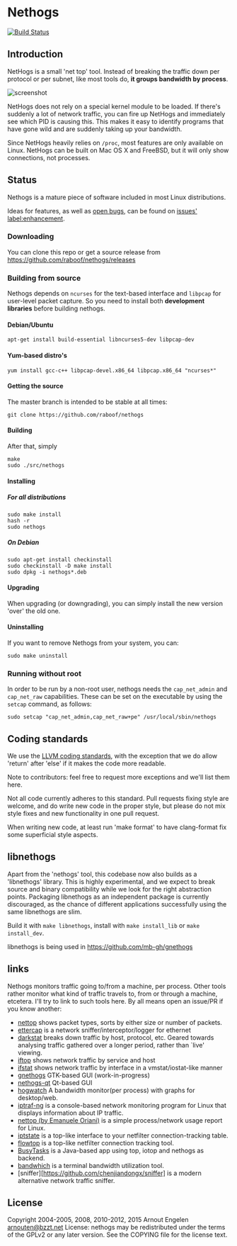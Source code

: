 Nethogs
=======

[![Build Status](https://travis-ci.org/raboof/nethogs.svg?branch=master)](https://travis-ci.org/raboof/nethogs)

Introduction
------------

NetHogs is a small 'net top' tool. Instead of breaking the traffic down per protocol or per subnet, like most tools do, **it groups bandwidth by process**. 

![screenshot](/doc/screenshot.png?raw=true)

NetHogs does not rely on a special kernel module to be loaded. If there's suddenly a lot of network traffic, you can fire up NetHogs and immediately see which PID is causing this. This makes it easy to identify programs that have gone wild and are suddenly taking up your bandwidth.

Since NetHogs heavily relies on `/proc`, most features are only available on Linux.
NetHogs can be built on Mac OS X and FreeBSD, but it will only show connections, not processes.

Status
------

Nethogs is a mature piece of software included in most Linux distributions.

Ideas for features, as well as [open bugs](https://github.com/raboof/nethogs/issues?q=is%3Aopen+is%3Aissue), can be found on  [issues' label:enhancement](https://github.com/raboof/nethogs/issues?q=is%3Aopen+is%3Aissue+label%3Aenhancement).

### Downloading

You can clone this repo or get a source release from
https://github.com/raboof/nethogs/releases

### Building from source

Nethogs depends on `ncurses` for the text-based interface and `libpcap` for user-level packet capture. So you need to install both **development libraries** before building nethogs. 

#### Debian/Ubuntu

    apt-get install build-essential libncurses5-dev libpcap-dev

#### Yum-based distro's

    yum install gcc-c++ libpcap-devel.x86_64 libpcap.x86_64 "ncurses*"

#### Getting the source

The master branch is intended to be stable at all times:

    git clone https://github.com/raboof/nethogs

#### Building

After that, simply

    make
    sudo ./src/nethogs

#### Installing

##### For all distributions

    sudo make install
    hash -r
    sudo nethogs
    
##### On Debian

    sudo apt-get install checkinstall
    sudo checkinstall -D make install
    sudo dpkg -i nethogs*.deb

#### Upgrading

When upgrading (or downgrading), you can simply install the new version 'over'
the old one.

#### Uninstalling

If you want to remove Nethogs from your system, you can:

    sudo make uninstall

### Running without root

In order to be run by a non-root user, nethogs needs the `cap_net_admin` and `cap_net_raw` capabilities. These can be set on the executable by using the `setcap` command, as follows:

    sudo setcap "cap_net_admin,cap_net_raw+pe" /usr/local/sbin/nethogs

Coding standards
----------------

We use the [LLVM coding standards](http://llvm.org/docs/CodingStandards.html),
with the exception that we do allow 'return' after 'else' if it makes the code
more readable.

Note to contributors: feel free to request more exceptions and we'll list them 
here.

Not all code currently adheres to this standard. Pull requests fixing style
are welcome, and do write new code in the proper style, but please do not
mix style fixes and new functionality in one pull request.

When writing new code, at least run 'make format' to have clang-format fix
some superficial style aspects.

libnethogs
----------

Apart from the 'nethogs' tool, this codebase now also builds as a 'libnethogs'
library. This is highly experimental, and we expect to break source and binary
compatibility while we look for the right abstraction points. Packaging
libnethogs as an independent package is currently discouraged, as the chance
of different applications successfully using the same libnethogs are slim.

Build it with `make libnethogs`, install with `make install_lib` or `make install_dev`.

libnethogs is being used in https://github.com/mb-gh/gnethogs

links
-----

Nethogs monitors traffic going to/from a machine, per process. Other tools rather monitor what kind of traffic travels to, from or through a machine, etcetera. I'll try to link to such tools here. By all means open an issue/PR if you know another:

* [nettop](http://srparish.net/scripts/) shows packet types, sorts by either size or number of packets.
* [ettercap](http://ettercap.sf.net/) is a network sniffer/interceptor/logger for ethernet
* [darkstat](http://purl.org/net/darkstat/) breaks down traffic by host, protocol, etc. Geared towards analysing traffic gathered over a longer period, rather than `live' viewing.
* [iftop](http://ex-parrot.com/~pdw/iftop/) shows network traffic by service and host
* [ifstat](http://gael.roualland.free.fr/ifstat/) shows network traffic by interface in a vmstat/iostat-like manner
* [gnethogs](https://github.com/mbfoss/gnethogs) GTK-based GUI (work-in-progress)
* [nethogs-qt](http://slist.lilotux.net/linux/nethogs-qt/index_en.html) Qt-based GUI
* [hogwatch](https://github.com/akshayKMR/hogwatch) A bandwidth monitor(per process) with graphs for desktop/web.
* [iptraf-ng](https://github.com/iptraf-ng/iptraf-ng) is a console-based network monitoring program for Linux that displays information about IP traffic.
* [nettop (by Emanuele Oriani)](http://nettop.youlink.org/) is a simple process/network usage report for Linux.
* [iptstate](https://www.phildev.net/iptstate/index.shtml) is a top-like interface to your netfilter connection-tracking table.
* [flowtop](http://netsniff-ng.org/) is a top-like netfilter connection tracking tool. 
* [BusyTasks](https://www.pling.com/p/1201835) is a Java-based app using top, iotop and nethogs as backend.
* [bandwhich](https://github.com/imsnif/bandwhich) is a terminal bandwidth utilization tool.
* [sniffer][https://github.com/chenjiandongx/sniffer] is a modern alternative network traffic sniffer.

License
-------

Copyright 2004-2005, 2008, 2010-2012, 2015 Arnout Engelen <arnouten@bzzt.net>
License: nethogs may be redistributed under the terms of the GPLv2 or any 
later version. See the COPYING file for the license text.
